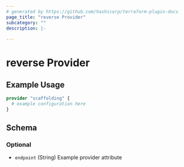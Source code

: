```yaml
---
# generated by https://github.com/hashicorp/terraform-plugin-docs
page_title: "reverse Provider"
subcategory: ""
description: |-
  
---
```


# reverse Provider



## Example Usage

```terraform
provider "scaffolding" {
  # example configuration here
}
```

<!-- schema generated by tfplugindocs -->
## Schema

### Optional

- `endpoint` (String) Example provider attribute
